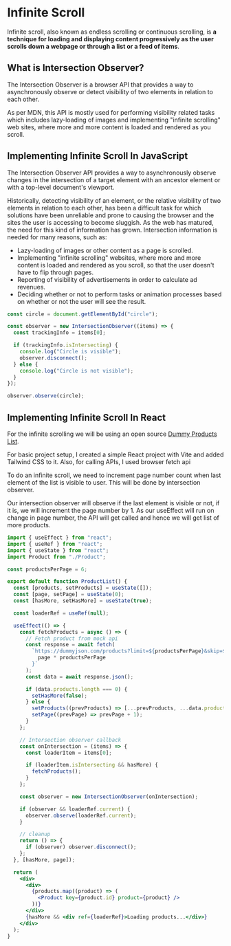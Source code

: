 # Infinite Scroll

Infinite scroll, also known as endless scrolling or continuous scrolling, is **a technique for loading and displaying content progressively as the user scrolls down a webpage or through a list or a feed of items**.

## What is Intersection Observer?

The Intersection Observer is a browser API that provides a way to asynchronously observe or detect visibility of two elements in relation to each other.

As per MDN, this API is mostly used for performing visibility related tasks which includes lazy-loading of images and implementing "infinite scrolling" web sites, where more and more content is loaded and rendered as you scroll.

## Implementing Infinite Scroll In JavaScript

The Intersection Observer API provides a way to asynchronously observe changes in the intersection of a target element with an ancestor element or with a top-level document's viewport.

Historically, detecting visibility of an element, or the relative visibility of two elements in relation to each other, has been a difficult task for which solutions have been unreliable and prone to causing the browser and the sites the user is accessing to become sluggish. As the web has matured, the need for this kind of information has grown. Intersection information is needed for many reasons, such as:

- Lazy-loading of images or other content as a page is scrolled.
- Implementing "infinite scrolling" websites, where more and more content is loaded and rendered as you scroll, so that the user doesn't have to flip through pages.
- Reporting of visibility of advertisements in order to calculate ad revenues.
- Deciding whether or not to perform tasks or animation processes based on whether or not the user will see the result.

```jsx
const circle = document.getElementById("circle");

const observer = new IntersectionObserver((items) => {
  const trackingInfo = items[0];

  if (trackingInfo.isIntersecting) {
    console.log("Circle is visible");
    observer.disconnect();
  } else {
    console.log("Circle is not visible");
  }
});

observer.observe(circle);
```

## Implementing Infinite Scroll In React

For the infinite scrolling we will be using an open source [Dummy Products List](https://dummyjson.com/).

For basic project setup, I created a simple React project with Vite and added Tailwind CSS to it. Also, for calling APIs, I used browser fetch api

To do an infinite scroll, we need to increment page number count when last element of the list is visible to user. This will be done by intersection observer.

Our intersection observer will observe if the last element is visible or not, if it is, we will increment the page number by 1. As our useEffect will run on change in page number, the API will get called and hence we will get list of more products.

```jsx
import { useEffect } from "react";
import { useRef } from "react";
import { useState } from "react";
import Product from "./Product";

const productsPerPage = 6;

export default function ProductList() {
  const [products, setProducts] = useState([]);
  const [page, setPage] = useState(0);
  const [hasMore, setHasMore] = useState(true);

  const loaderRef = useRef(null);

  useEffect(() => {
    const fetchProducts = async () => {
      // Fetch product from mock api
      const response = await fetch(
        `https://dummyjson.com/products?limit=${productsPerPage}&skip=${
          page * productsPerPage
        }`
      );
      const data = await response.json();

      if (data.products.length === 0) {
        setHasMore(false);
      } else {
        setProducts((prevProducts) => [...prevProducts, ...data.products]);
        setPage((prevPage) => prevPage + 1);
      }
    };

    // Intersection observer callback
    const onIntersection = (items) => {
      const loaderItem = items[0];

      if (loaderItem.isIntersecting && hasMore) {
        fetchProducts();
      }
    };

    const observer = new IntersectionObserver(onIntersection);

    if (observer && loaderRef.current) {
      observer.observe(loaderRef.current);
    }

    // cleanup
    return () => {
      if (observer) observer.disconnect();
    };
  }, [hasMore, page]);

  return (
    <div>
      <div>
        {products.map((product) => (
          <Product key={product.id} product={product} />
        ))}
      </div>
      {hasMore && <div ref={loaderRef}>Loading products...</div>}
    </div>
  );
}

```